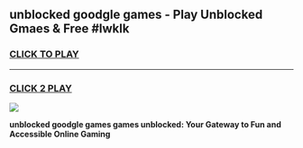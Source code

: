 
## unblocked goodgle games - Play Unblocked Gmaes & Free #lwklk
<h3>
<a href="https://news.freeplayer.one?title=unblocked_goodgle_games&ref=03M">CLICK TO PLAY</a></h3>
<hr>

<h3>
<a href="https://news.freeplayer.one?title=unblocked_goodgle_games&ref=03M">CLICK 2 PLAY</a>
  
</h3>

<a href="https://news.freeplayer.one?title=unblocked_goodgle_games&ref=03M"><img src="https://clearcache.store/games.png"></a>


**unblocked goodgle games games unblocked: Your Gateway to Fun and Accessible Online Gaming**
